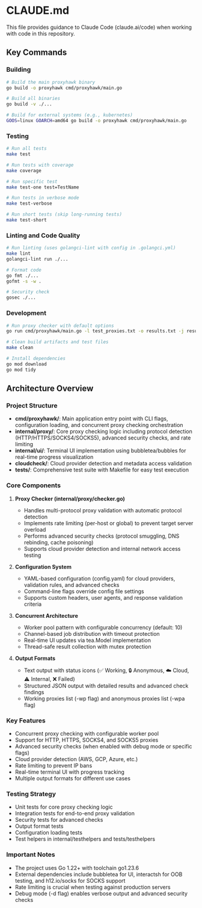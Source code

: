 # CLAUDE.md

This file provides guidance to Claude Code (claude.ai/code) when working with code in this repository.

## Key Commands

### Building
```bash
# Build the main proxyhawk binary
go build -o proxyhawk cmd/proxyhawk/main.go

# Build all binaries
go build -v ./...

# Build for external systems (e.g., kubernetes)
GOOS=linux GOARCH=amd64 go build -o proxyhawk cmd/proxyhawk/main.go
```

### Testing
```bash
# Run all tests
make test

# Run tests with coverage
make coverage

# Run specific test
make test-one test=TestName

# Run tests in verbose mode
make test-verbose

# Run short tests (skip long-running tests)
make test-short
```

### Linting and Code Quality
```bash
# Run linting (uses golangci-lint with config in .golangci.yml)
make lint
golangci-lint run ./...

# Format code
go fmt ./...
gofmt -s -w .

# Security check
gosec ./...
```

### Development
```bash
# Run proxy checker with default options
go run cmd/proxyhawk/main.go -l test_proxies.txt -o results.txt -j results.json -d

# Clean build artifacts and test files
make clean

# Install dependencies
go mod download
go mod tidy
```

## Architecture Overview

### Project Structure
- **cmd/proxyhawk/**: Main application entry point with CLI flags, configuration loading, and concurrent proxy checking orchestration
- **internal/proxy/**: Core proxy checking logic including protocol detection (HTTP/HTTPS/SOCKS4/SOCKS5), advanced security checks, and rate limiting
- **internal/ui/**: Terminal UI implementation using bubbletea/bubbles for real-time progress visualization
- **cloudcheck/**: Cloud provider detection and metadata access validation
- **tests/**: Comprehensive test suite with Makefile for easy test execution

### Core Components

1. **Proxy Checker (internal/proxy/checker.go)**
   - Handles multi-protocol proxy validation with automatic protocol detection
   - Implements rate limiting (per-host or global) to prevent target server overload
   - Performs advanced security checks (protocol smuggling, DNS rebinding, cache poisoning)
   - Supports cloud provider detection and internal network access testing

2. **Configuration System**
   - YAML-based configuration (config.yaml) for cloud providers, validation rules, and advanced checks
   - Command-line flags override config file settings
   - Supports custom headers, user agents, and response validation criteria

3. **Concurrent Architecture**
   - Worker pool pattern with configurable concurrency (default: 10)
   - Channel-based job distribution with timeout protection
   - Real-time UI updates via tea.Model implementation
   - Thread-safe result collection with mutex protection

4. **Output Formats**
   - Text output with status icons (✅ Working, 🔒 Anonymous, ☁️ Cloud, ⚠️ Internal, ❌ Failed)
   - Structured JSON output with detailed results and advanced check findings
   - Working proxies list (-wp flag) and anonymous proxies list (-wpa flag)

### Key Features
- Concurrent proxy checking with configurable worker pool
- Support for HTTP, HTTPS, SOCKS4, and SOCKS5 proxies
- Advanced security checks (when enabled with debug mode or specific flags)
- Cloud provider detection (AWS, GCP, Azure, etc.)
- Rate limiting to prevent IP bans
- Real-time terminal UI with progress tracking
- Multiple output formats for different use cases

### Testing Strategy
- Unit tests for core proxy checking logic
- Integration tests for end-to-end proxy validation
- Security tests for advanced checks
- Output format tests
- Configuration loading tests
- Test helpers in internal/testhelpers and tests/testhelpers

### Important Notes
- The project uses Go 1.22+ with toolchain go1.23.6
- External dependencies include bubbletea for UI, interactsh for OOB testing, and h12.io/socks for SOCKS support
- Rate limiting is crucial when testing against production servers
- Debug mode (-d flag) enables verbose output and advanced security checks
